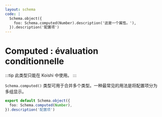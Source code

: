 ```yaml
---
layout: schema
code: |
  Schema.object({
    foo: Schema.computed(Number).description('这是一个属性。'),
  }).description('配置项')
---
```


# Computed : évaluation conditionnelle

:::tip
此类型只能在 Koishi 中使用。
:::

`Schema.computed()` 类型可用于合并多个类型。一种最常见的用法是将配置项分为多组显示。

```ts
export default Schema.object({
  foo: Schema.computed(Number),
}).description('配置项')
```
